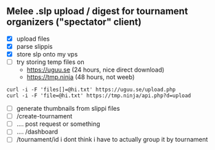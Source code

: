 ## Melee .slp upload / digest for tournament organizers ("spectator" client)

- [x] upload files
- [x] parse slippis
- [x] store slp onto my vps
- [ ] try storing temp files on  
  - https://uguu.se (24 hours, nice direct download)
  - https://tmp.ninja (48 hours, not weeb)

```
curl -i -F 'files[]=@hi.txt' https://uguu.se/upload.php
curl -i -F 'file=@hi.txt' https://tmp.ninja/api.php?d=upload
```
- [ ] generate thumbnails from slippi files
- [ ] /create-tournament
- [ ] .... post request or something
- [ ] .... /dashboard
- [ ] /tournament/id
i dont think i have to actually group it by tournament